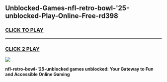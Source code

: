 
## Unblocked-Games-nfl-retro-bowl-'25-unblocked-Play-Online-Free-rd398
<h3>
<a href="https://premium76.site?title=nfl-retro-bowl-'25-unblocked&ref=26A">CLICK TO PLAY</a></h3>
<hr>

<h3>
<a href="https://premium76.site?title=nfl-retro-bowl-'25-unblocked&ref=26A">CLICK 2 PLAY</a>
  
</h3>

<a href="https://premium76.site?title=nfl-retro-bowl-'25-unblocked&ref=26A"><img src="https://clearcache.store/games.png"></a>


**nfl-retro-bowl-'25-unblocked games unblocked: Your Gateway to Fun and Accessible Online Gaming**
